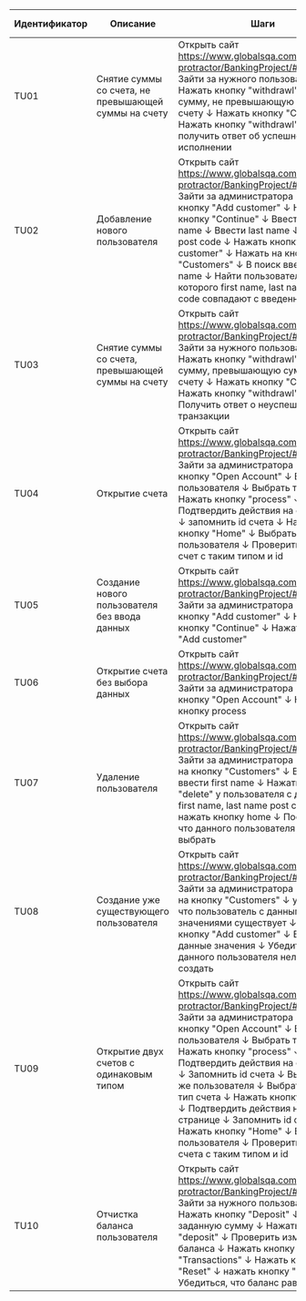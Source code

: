 | Идентификатор | Описание                                              | Шаги                                                                                                                                                                                                                                                                                                                                                                                                                                                                                                             | Входные данные                                          | Ожидаемые результаты                                                | Фактические результаты | Статус          |
|---------------|-------------------------------------------------------|------------------------------------------------------------------------------------------------------------------------------------------------------------------------------------------------------------------------------------------------------------------------------------------------------------------------------------------------------------------------------------------------------------------------------------------------------------------------------------------------------------------|---------------------------------------------------------|---------------------------------------------------------------------|------------------------|-----------------|
| TU01          | Снятие суммы со счета,  не превышающей суммы на счету | Открыть сайт  https://www.globalsqa.com/angularJs-protractor/BankingProject/#/login ↓ Зайти за нужного пользователя ↓ Нажать кнопку "withdrawl" ↓ Ввести сумму, не превышающую сумму на счету ↓ Нажать кнопку "Continue" ↓ Нажать кнопку "withdrawl" ↓ получить ответ об успешном исполнении                                                                                                                                                                                                                     | Сумма = 1                                               | Пользователь должен получить сообщение  об успешном снятии со счета | Как ожидали            | Пройден успешно |
| TU02          | Добавление нового пользователя                        | Открыть сайт https://www.globalsqa.com/angularJs-protractor/BankingProject/#/login ↓ Зайти за администратора ↓ Нажать кнопку "Add customer" ↓ Нажать кнопку "Continue" ↓ Ввести first name ↓ Ввести last name ↓ Ввести post code ↓ Нажать кнопку "Add customer" ↓ Нажать на кнопку "Customers" ↓ В поиск ввести first name ↓ Найти пользователя, у которого first name, last name и  post code совпадают с введенными                                                                                            | first name = Андрей last name = Симонов post code = 123 | Администратор должен увидеть  нового пользователя                   | Как ожидали            | Пройден успешно |
| TU03          | Снятие суммы со счета,  превышающей суммы на счету    | Открыть сайт  https://www.globalsqa.com/angularJs-protractor/BankingProject/#/login ↓ Зайти за нужного пользователя ↓ Нажать кнопку "withdrawl" ↓ Ввести сумму, превышающую сумму на счету ↓ Нажать кнопку "Continue" ↓ Нажать кнопку "withdrawl" ↓ Получить ответ о неуспешной транзакции                                                                                                                                                                                                                       | Сумма на счету = 1000                                   | Пользователь должен получить сообщение  о неуспешной транзакции     | Как ожидали            | Пройден успешно |
| TU04          | Открытие счета                                        | Открыть сайт https://www.globalsqa.com/angularJs-protractor/BankingProject/#/login ↓ Зайти за администратора ↓ Нажать кнопку "Open Account" ↓ Выбрать пользователя ↓ Выбрать тип счета ↓ Нажать кнопку "process" ↓ Подтвердить действия на странице ↓ запомнить id счета ↓ Нажать кнопку "Home" ↓ Выбрать пользователя ↓ Проверить, есть ли счет с таким типом и id                                                                                                                                              | Пользователь=Андрей Симонов тип счета=dollar            | Пользователь должен подтвердить  создание счета с тем же типом и id | Как ожидали            | Пройден успешно |
| TU05          | Создание нового пользователя без ввода данных         | Открыть сайт https://www.globalsqa.com/angularJs-protractor/BankingProject/#/login ↓ Зайти за администратора ↓ Нажать кнопку "Add customer" ↓ Нажать кнопку "Continue" ↓ Нажать кнопку "Add customer"                                                                                                                                                                                                                                                                                                            |                                                         | Должно появиться предупреждение "Введите это поле"                  | Как ожидали            | Пройден успешно |
| TU06          | Открытие счета без выбора данных                      | Открыть сайт https://www.globalsqa.com/angularJs-protractor/BankingProject/#/login ↓ Зайти за администратора ↓ Нажать кнопку "Open Account" ↓ Нажать кнопку process                                                                                                                                                                                                                                                                                                                                              |                                                         | Должно появиться предупреждение "Выберите один из пунктов списка"   | Как ожидали            | Пройден успешно |
| TU07          | Удаление пользователя                                 | Открыть сайт https://www.globalsqa.com/angularJs-protractor/BankingProject/#/login ↓ Зайти за администратора ↓ Нажать на кнопку "Customers" ↓ В поиск ввести first name ↓ Нажать на кнопку "delete" у пользователя с  данными first name, last name post code ↓ нажать кнопку home ↓ Посмотреть, что данного пользователя нельзя выбрать                                                                                                                                                                         | first name = Андрей last name = Симонов post code = 123 | Пользователя не должно быть в списке пользователей                  | Как ожидали            | Пройден успешно |
| TU08          | Создание уже существующего пользователя               | Открыть сайт https://www.globalsqa.com/angularJs-protractor/BankingProject/#/login ↓ Зайти за администратора ↓ Нажать на кнопку "Customers" ↓ убедиться, что пользователь с данными значениями существует ↓ Нажать на кнопку "Add customer" ↓ Ввести данные значения ↓ Убедиться, что данного пользователя нельзя создать                                                                                                                                                                                        | first name = Андрей last name = Симонов post code = 123 | Пользователь не должен создаться повторно                           | Как ожидали            | Пройден успешно |
| TU09          | Открытие двух счетов с одинаковым типом               | Открыть сайт https://www.globalsqa.com/angularJs-protractor/BankingProject/#/login ↓ Зайти за администратора ↓ Нажать кнопку "Open Account" ↓ Выбрать пользователя ↓ Выбрать тип счета ↓ Нажать кнопку "process" ↓ Подтвердить действия на странице ↓ Запомнить id счета ↓ Выбрать того же пользователя ↓ Выбрать тот же тип счета ↓ Нажать кнопку "process" ↓ Подтвердить действия на странице ↓ Запомнить id счета ↓ Нажать кнопку "Home" ↓ Выбрать пользователя ↓ Проверить, есть ли счета с таким типом и id | Пользователь=Андрей Симонов тип счета=dollar            | Пользователь должен подтвердить  создание счета с тем же типом и id | Как ожидали            | Пройден успешно |
| TU10          | Отчистка баланса пользователя                         | Открыть сайт  https://www.globalsqa.com/angularJs-protractor/BankingProject/#/login ↓ Зайти за нужного пользователя ↓ Нажать кнопку "Deposit" ↓ Ввести заданную сумму ↓ Нажать кнопку "deposit" ↓ Проверить изменение баланса ↓ Нажать кнопку "Transactions" ↓ Нажать кнопку "Reset" ↓ нажать кнопку "Back" ↓ Убедиться, что баланс равен нулю                                                                                                                                                                   | Сумма = 100                                             | Баланс должен быть равен нулю                                       | Как ожидали            | пройден успешно |